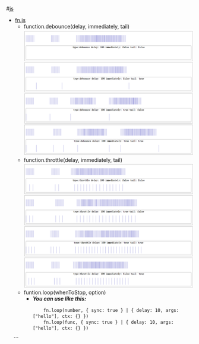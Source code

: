 #[js](js/)  
* [fn.js](js/fn.js)
  + function\.debounce\(delay, immediately, tail\)
    ![debounce](js/debounce.png)
  + function\.throttle\(delay, immediately, tail\)  
    ![throttle](js/throttle.png)
  + funtion\.loop\(whenToStop, option\)
    - ***You can use like this:***  
      ```
          fn.loop(number, { sync: true } | { delay: 10, args: ["hello"], ctx: {} })
          fn.loop(func, { sync: true } | { delay: 10, args: ["hello"], ctx: {} })
      ```
